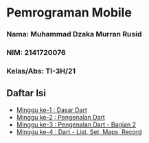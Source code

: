 # Pemrograman Mobile

### Nama: Muhammad Dzaka Murran Rusid
### NIM: 2141720076
### Kelas/Abs: TI-3H/21

## Daftar Isi
- [Minggu ke-1 : Dasar Dart](/week-01/)
- [Minggu ke-2 : Pengenalan Dart](week-02/)
- [Minggu ke-3 : Pengenalan Dart - Bagian 2](week-03/)
- [Minggu ke-4 : Dart - List, Set, Maps, Record](week-04/)

